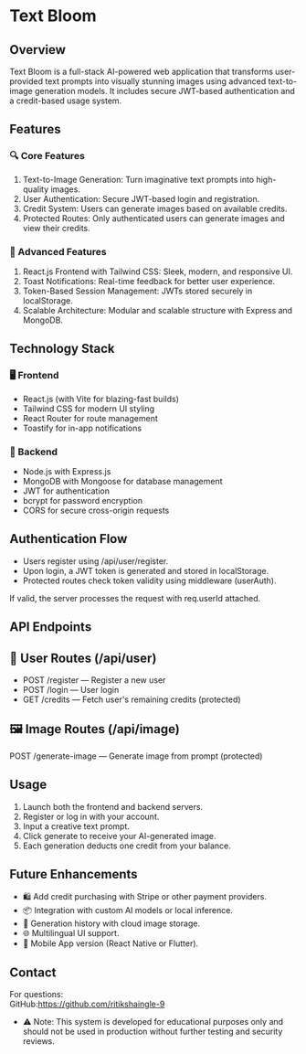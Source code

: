 # Text Bloom 

## Overview
Text Bloom is a full-stack AI-powered web application that transforms user-provided text prompts into visually stunning images using advanced text-to-image generation models. It includes secure JWT-based authentication and a credit-based usage system.

## Features

### 🔍 Core Features
1. Text-to-Image Generation: Turn imaginative text prompts into high-quality images.
2. User Authentication: Secure JWT-based login and registration.
3. Credit System: Users can generate images based on available credits.
4. Protected Routes: Only authenticated users can generate images and view their credits.

### 🚀 Advanced Features
1. React.js Frontend with Tailwind CSS: Sleek, modern, and responsive UI.
2. Toast Notifications: Real-time feedback for better user experience.
3. Token-Based Session Management: JWTs stored securely in localStorage.
4. Scalable Architecture: Modular and scalable structure with Express and MongoDB.

## Technology Stack

### 🖥️ Frontend
- React.js (with Vite for blazing-fast builds)
- Tailwind CSS for modern UI styling
- React Router for route management
- Toastify for in-app notifications

### 🔧 Backend
- Node.js with Express.js
- MongoDB with Mongoose for database management
- JWT for authentication
- bcrypt for password encryption
- CORS for secure cross-origin requests

## Authentication Flow
- Users register using /api/user/register.
- Upon login, a JWT token is generated and stored in localStorage.
- Protected routes check token validity using middleware (userAuth).

If valid, the server processes the request with req.userId attached.

## API Endpoints

## 🔐 User Routes (/api/user)
- POST /register — Register a new user
- POST /login — User login
- GET /credits — Fetch user's remaining credits (protected)

## 🖼️ Image Routes (/api/image)
POST /generate-image — Generate image from prompt (protected)

## Usage
1. Launch both the frontend and backend servers.
2. Register or log in with your account.
3. Input a creative text prompt.
4. Click generate to receive your AI-generated image.
5. Each generation deducts one credit from your balance.


## Future Enhancements

- 🛍️ Add credit purchasing with Stripe or other payment providers.
- 📦 Integration with custom AI models or local inference.
- 🧾 Generation history with cloud image storage.
- 🌐 Multilingual UI support.
- 📱 Mobile App version (React Native or Flutter).

## Contact
For questions:<br>
GitHub:https://github.com/ritikshaingle-9<br>

* ⚠️ Note: This system is developed for educational purposes only and should not be used in production without further testing and security reviews. 